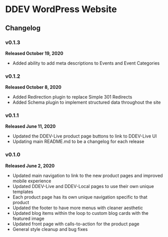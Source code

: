 # DDEV WordPress Website

## Changelog

### v0.1.3

**Released October 19, 2020**

- Added ability to add meta descriptions to Events and Event Categories


### v0.1.2

**Released October 8, 2020**

- Added Redirection plugin to replace Simple 301 Redirects
- Added Schema plugin to implement structured data throughout the site

### v0.1.1

**Released June 11, 2020**

- Updated the DDEV-Live product page buttons to link to DDEV-Live UI
- Updating main README.md to be a changelog for each release

### v0.1.0

**Released June 2, 2020**

- Updated main navigation to link to the new product pages and improved mobile experience
- Updated DDEV-Live and DDEV-Local pages to use their own unique templates
- Each product page has its own unique navigation specific to that product
- Updated the footer to have more menus with cleaner aesthetic
- Updated blog items within the loop to custom blog cards with the featured image
- Updated front page with calls-to-action for the product page
- General style cleanup and bug fixes
